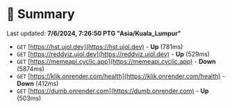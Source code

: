 # 📖 Summary
Last updated: **7/6/2024, 7:26:50 PTG "Asia/Kuala_Lumpur"**

- `GET` [https://hst.ujol.dev](https://hst.ujol.dev) - **Up** (781ms)
- `GET` [https://reddviz.ujol.dev](https://reddviz.ujol.dev) - **Up** (529ms)
- `GET` [https://memeapi.cyclic.app](https://memeapi.cyclic.app) - **Down** (5874ms)
- `GET` [https://klik.onrender.com/health](https://klik.onrender.com/health) - **Down** (412ms)
- `GET` [https://dumb.onrender.com](https://dumb.onrender.com) - **Up** (503ms)
